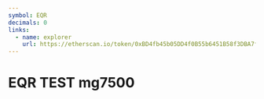 ```yaml
---
symbol: EQR
decimals: 0
links:
  - name: explorer
    url: https://etherscan.io/token/0xBD4fb45b05DD4f0B55b6451B58f3DBA7fFB1b34B
---
```


# EQR TEST mg7500
